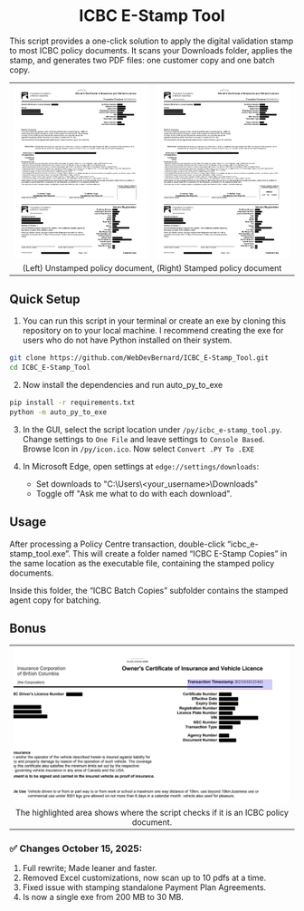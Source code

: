 <h1 align="center">ICBC E-Stamp Tool</h1>

This script provides a one-click solution to apply the digital validation stamp to most ICBC policy documents. It scans your Downloads folder, applies the stamp, and generates two PDF files: one customer copy and one batch copy.

<table align="center">
  <tr>
    <td><img src="https://github.com/WebDevBernard/ICBC_E-Stamp_Tool/blob/main/images/redacted_before.png" alt="Unstamped Policy Document" /></td>
    <td><img src="https://github.com/WebDevBernard/ICBC_E-Stamp_Tool/blob/main/images/redacted_after.png" alt="Stamped Policy Document" /></td>
  </tr>
  <tr>
    <td colspan="2" align="center">(Left) Unstamped policy document, (Right) Stamped policy document</td>
  </tr>
</table>

## Quick Setup

1. You can run this script in your terminal or create an exe by cloning this repository on to your local machine. I
   recommend creating the exe for users who do not have Python installed on their system.

```bash
git clone https://github.com/WebDevBernard/ICBC_E-Stamp_Tool.git
cd ICBC_E-Stamp_Tool
```

2. Now install the dependencies and run auto_py_to_exe

```bash
pip install -r requirements.txt
python -m auto_py_to_exe
```

3. In the GUI, select the script location under `/py/icbc_e-stamp_tool.py`. Change settings to `One File` and leave settings to `Console Based`. Browse Icon in `/py/icon.ico`. Now select
   `Convert .PY To .EXE`

4. In Microsoft Edge, open settings at `edge://settings/downloads`:

   - Set downloads to "C:\Users\\<your_username>\Downloads"
   - Toggle off "Ask me what to do with each download".

## Usage

After processing a Policy Centre transaction, double-click “icbc_e-stamp_tool.exe”. This will create a folder named “ICBC E-Stamp Copies” in the same location as the executable file, containing the stamped policy documents.

Inside this folder, the “ICBC Batch Copies” subfolder contains the stamped agent copy for batching.

## Bonus

<table align="center">
  <tr>
    <td><img src="https://github.com/WebDevBernard/ICBC_E-Stamp_Tool/blob/main/images/transaction_timestamp.png" alt="Transaction Timestamp Area" /></td>
  </tr>
  <tr>
    <td align="center">The highlighted area shows where the script checks if it is an ICBC policy document.</td>
  </tr>
</table>

### ✅ Changes October 15, 2025:

1. Full rewrite; Made leaner and faster.
2. Removed Excel customizations, now scan up to 10 pdfs at a time.
3. Fixed issue with stamping standalone Payment Plan Agreements.
4. Is now a single exe from 200 MB to 30 MB.
